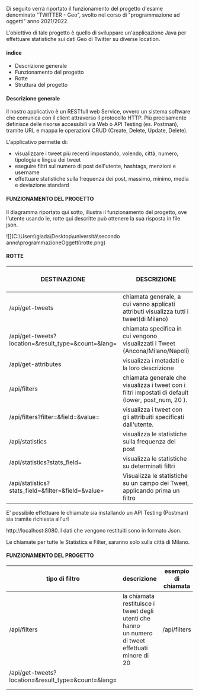 Di seguito verrà riportato il funzionamento del progetto d'esame denominato "TWITTER - Geo", svolto nel corso di "programmazione ad oggetti" anno 2021/2022.

L'obiettivo di tale progetto è quello di sviluppare un'applicazione Java per effettuare statistiche sui dati Geo di Twitter su diverse location.

#### indice

- Descrizione generale
- Funzionamento del progetto
- Rotte 
- Struttura del progetto



#### Descrizione generale

Il nostro applicativo è un RESTfull web Service, ovvero un sistema software che comunica con il client attraverso il protocollo HTTP. Più precisamente definisce delle risorse accessibili via Web o API Testing (es. Postman), tramite URL e mappa le operazioni CRUD (Create, Delete, Update, Delete).

L'applicativo permette di:

- visualizzare i tweet più recenti impostando, volendo, città, numero, tipologia e lingua dei tweet
- eseguire filtri sul numero di post dell'utente, hashtags, menzioni e username
- effettuare statistiche sulla frequenza dei post, massimo, minimo, media e deviazione standard



#### FUNZIONAMENTO DEL PROGETTO

Il diagramma riportato qui sotto, illustra il funzionamento del progetto, ove l'utente usando le, rotte qui descritte può ottenere la sua risposta in file json.

![](C:\Users\giada\Desktop\università\secondo anno\programmazioneOggetti\rotte.png)



#### ROTTE

| DESTINAZIONE                                                 | DESCRIZIONE                                                  | esempio di chiamata |
| ------------------------------------------------------------ | ------------------------------------------------------------ | ------------------- |
| /api/get-tweets                                              | chiamata generale, a cui vanno applicati attributi visualizza tutti i tweet(di Milano) | /api/filters        |
| /api/get-tweets?location=<value>&result_type=<value>&count=<value>&lang=<value> | chiamata specifica in cui vengono visualizzati i Tweet (Ancona/Milano/Napoli) |                     |
| /api/get-attributes                                          | visualizza i metadati e la loro descrizione                  |                     |
| /api/filters                                                 | chiamata generale che visualizza i tweet con i filtri impostati di default (lower, post_num, 20 ). |                     |
| /api/filters?filter=<value>&field=<value>&value=<value>      | visualizza i tweet con gli attribuiti specificati dall'utente. |                     |
| /api/statistics                                              | visualizza le statistiche sulla frequenza dei post           |                     |
| /api/statistics?stats_field=<value>                          | visualizza le statistiche su determinati filtri              |                     |
| /api/statistics?stats_field=<value>&filter=<value>&field=<value>&value=<value> | Visualizza le statistiche su un campo dei Tweet, applicando prima un filtro |                     |

E' possibile effettuare le chiamate sia installando un API Testing   (Postman) sia tramite richiesta all'url

 http://localhost:8080. I dati che vengono restituiti sono in formato Json.

Le chiamate per tutte le Statistics e Filter, saranno solo sulla città di Milano.

#### FUNZIONAMENTO DEL PROGETTO

| tipo di filtro                                               | descrizione                                                  | esempio di chiamata |
| ------------------------------------------------------------ | ------------------------------------------------------------ | ------------------- |
| /api/filters                                                 | la chiamata restituisce i tweet degli utenti che hanno<br />un numero di tweet effettuati minore di 20 | /api/filters        |
| /api/get-tweets?location=<value>&result_type=<value>&count=<value>&lang=<value> |                                                              |                     |
|                                                              |                                                              |                     |
|                                                              |                                                              |                     |


